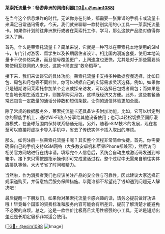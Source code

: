 **莱索托流量卡：畅游非洲的网络利器[[TG💪+ @esim1088](https://t.me/s/esim1088)]**

在当今这个信息爆炸的时代，无论你身在何处，都需要一张靠谱的手机卡或流量卡来满足日常通讯需求。今天，我们就来聊聊一款特别实用的小工具——莱索托流量卡。如果你计划前往非洲旅行或者在莱索托工作、学习，那么这款产品绝对值得你深入了解。

首先，什么是莱索托流量卡？简单来说，它就是一种可以在莱索托本地使用的SIM卡，专门针对游客、留学生以及长期居住者设计。相比国内漫游套餐，使用本地流量卡不仅价格实惠，而且信号覆盖更广，上网速度也更快。尤其是对于那些需要频繁使用互联网的人来说，这款卡简直是“救命稻草”。

接下来，我们来谈谈它的具体功能。莱索托流量卡支持多种数据套餐选择，比如日包、周包和月包等不同档位。你可以根据自己的实际需求灵活选择。例如，如果你只是短期访问莱索托参加某个会议或探亲访友，可以选择日包或者周包；而如果是在当地长期生活或工作，则推荐购买月包，这样既经济又方便。此外，这些套餐通常还包含一定数量的通话分钟数和短信条数，让你的通信体验更加全面。

除了常规的数据服务外，莱索托流量卡还具备许多附加功能。比如，它可以绑定到你的智能手机上，通过Wi-Fi热点分享给其他设备使用；也可以轻松切换至国际漫游模式，在全球范围内保持联系畅通无阻。另外，随着eSIM技术的发展，现在甚至可以直接将虚拟卡导入手机中，省去了传统实体卡插入取出的麻烦。

那么，如何注册一张莱索托流量卡呢？其实整个流程非常简单快捷。首先，你需要确保自己的手机支持GSM网络（大多数安卓机和苹果iPhone都兼容），然后访问相关官方网站进行在线申请。填写完个人信息后，系统会自动生成激活码发送到邮箱中。接下来只需按照指示操作即可完成激活过程。整个过程中无需亲自前往实体店排队等候，大大节省了时间和精力。

当然啦，作为消费者我们也应该关注产品的安全性与可靠性。因此建议大家选择正规渠道购买，并留意售后服务保障措施。毕竟谁都不希望花了钱却遇到问题无人解决吧！

最后提醒一下朋友们，如果你对莱索托流量卡感兴趣的话，请务必提前做好功课哦！毕竟每个国家的资费标准和服务内容可能会有所差异，提前了解清楚才能避免不必要的麻烦。总之，这是一款性价比极高且实用性极强的小工具，无论是短期出差还是长期定居都非常适合使用。

[[TG💪+ @esim1088](https://t.me/s/esim1088) ![Image](https://i.postimg.cc/4NQfJmqS/Snipaste-2025-05-13-00-14-12.png)]